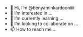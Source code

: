 - 👋 Hi, I’m @benyaminkardooniiii
- 👀 I’m interested in ...
- 🌱 I’m currently learning ...
- 💞️ I’m looking to collaborate on ...
- 📫 How to reach me ...

<!---
benyaminkardooniiii/benyaminkardooniiii is a ✨ special ✨ repository because its `README.md` (this file) appears on your GitHub profile.
You can click the Preview link to take a look at your changes.
--->
